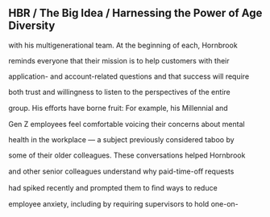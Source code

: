 ## HBR / The Big Idea / Harnessing the Power of Age Diversity

with his multigenerational team. At the beginning of each, Hornbrook

reminds everyone that their mission is to help customers with their

application- and account-related questions and that success will require

both trust and willingness to listen to the perspectives of the entire

group. His eﬀorts have borne fruit: For example, his Millennial and

Gen Z employees feel comfortable voicing their concerns about mental

health in the workplace — a subject previously considered taboo by

some of their older colleagues. These conversations helped Hornbrook

and other senior colleagues understand why paid-time-oﬀ requests

had spiked recently and prompted them to ﬁnd ways to reduce

employee anxiety, including by requiring supervisors to hold one-on-